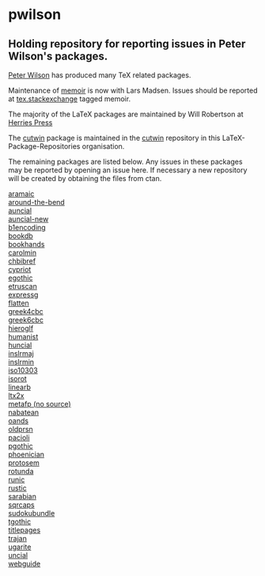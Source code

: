 # pwilson

## Holding repository for reporting issues in Peter Wilson's packages.


[Peter Wilson](https://ctan.org/author/wilson) has produced many TeX related packages.

Maintenance of [memoir](https://ctan.org/pkg/memoir) is now with Lars
Madsen.
Issues should be reported at [tex.stackexchange](https://tex.stackexchange) tagged memoir.

The majority of the LaTeX packages are maintained by Will Robertson at 
[Herries Press](https://github.com/wspr/herries-press)

The [cutwin](https://ctan.org/pkg/cutwin) package is maintained in the
[cutwin](https://github.com/LaTeX-Package-Repositories/cutwin)
repository in this LaTeX-Package-Repositories organisation.

The remaining packages are listed below. Any issues in these packages
may be reported by opening an issue here. If necessary a new
repository will be created by obtaining the files from ctan.



[aramaic](https://ctan.org/pkg/aramaic)  
[around-the-bend](https://ctan.org/pkg/around-the-bend)  
[auncial](https://ctan.org/pkg/auncial)  
[auncial-new](https://ctan.org/pkg/auncial-new)  
[b1encoding](https://ctan.org/pkg/b1encoding)  
[bookdb](https://ctan.org/pkg/bookdb)  
[bookhands](https://ctan.org/pkg/bookhands)  
[carolmin](https://ctan.org/pkg/carolmin)  
[chbibref](https://ctan.org/pkg/chbibref)  
[cypriot](https://ctan.org/pkg/cypriot)  
[egothic](https://ctan.org/pkg/egothic)  
[etruscan](https://ctan.org/pkg/etruscan)  
[expressg](https://ctan.org/pkg/expressg)  
[flatten](https://ctan.org/pkg/flatten)  
[greek4cbc](https://ctan.org/pkg/greek4cbc)  
[greek6cbc](https://ctan.org/pkg/greek6cbc)  
[hieroglf](https://ctan.org/pkg/hieroglf)  
[humanist](https://ctan.org/pkg/humanist)  
[huncial](https://ctan.org/pkg/huncial)  
[inslrmaj](https://ctan.org/pkg/inslrmaj)  
[inslrmin](https://ctan.org/pkg/inslrmin)  
[iso10303](https://ctan.org/pkg/iso10303)  
[isorot](https://ctan.org/pkg/isorot)  
[linearb](https://ctan.org/pkg/linearb)  
[ltx2x](https://ctan.org/pkg/ltx2x)  
[metafp (no source)](https://ctan.org/pkg/metafp)    
[nabatean](https://ctan.org/pkg/nabatean)  
[oands](https://ctan.org/pkg/oands)  
[oldprsn](https://ctan.org/pkg/oldprsn)  
[pacioli](https://ctan.org/pkg/pacioli)  
[pgothic](https://ctan.org/pkg/pgothic)  
[phoenician](https://ctan.org/pkg/phoenician)  
[protosem](https://ctan.org/pkg/protosem)  
[rotunda](https://ctan.org/pkg/rotunda)  
[runic](https://ctan.org/pkg/runic)  
[rustic](https://ctan.org/pkg/rustic)  
[sarabian](https://ctan.org/pkg/sarabian)  
[sqrcaps](https://ctan.org/pkg/sqrcaps)  
[sudokubundle](https://ctan.org/pkg/sudokubundle)  
[tgothic](https://ctan.org/pkg/tgothic)  
[titlepages](https://ctan.org/pkg/titlepages)  
[trajan](https://ctan.org/pkg/trajan)  
[ugarite](https://ctan.org/pkg/ugarite)  
[uncial](https://ctan.org/pkg/uncial)  
[webguide](https://ctan.org/pkg/webguide)  
  

